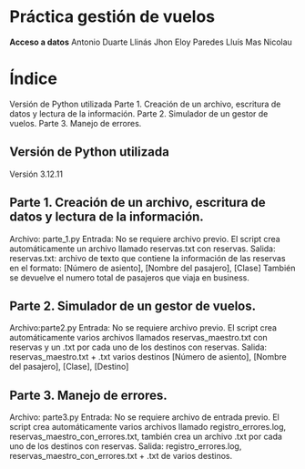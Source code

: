 # Práctica gestión de vuelos

**Acceso a datos**
Antonio Duarte Llinás
Jhon Eloy Paredes
Lluís Mas Nicolau


# Índice
Versión de Python utilizada
Parte 1. Creación de un archivo, escritura de datos y lectura de la información.
Parte 2. Simulador de un gestor de vuelos.
Parte 3. Manejo de errores. 

## Versión de Python utilizada
Versión 3.12.11


## Parte 1. Creación de un archivo, escritura de datos y lectura de la información.
Archivo: parte_1.py
Entrada: No se requiere archivo previo. El script crea automáticamente un archivo llamado reservas.txt con reservas.
Salida: reservas.txt: archivo de texto que contiene la información de las reservas en el formato:
[Número de asiento], [Nombre del pasajero], [Clase]
También se devuelve el numero total de pasajeros que viaja en business.

## Parte 2. Simulador de un gestor de vuelos.
Archivo:parte2.py
Entrada: No se requiere archivo previo. El script crea automáticamente varios archivos llamados reservas_maestro.txt con reservas y un .txt por cada uno de los destinos con reservas.
Salida: reservas_maestro.txt + .txt varios destinos
[Número de asiento], [Nombre del pasajero], [Clase], [Destino]


## Parte 3. Manejo de errores. 
Archivo: parte3.py
Entrada: No se requiere archivo de entrada previo. El script crea automáticamente varios archivos llamado registro_errores.log, reservas_maestro_con_errores.txt, también crea un archivo .txt por cada uno de los destinos con reservas.
Salida: registro_errores.log, reservas_maestro_con_errores.txt + .txt de varios destinos.
